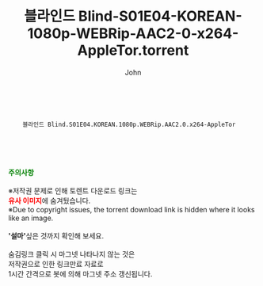 ﻿---
layout: post
title:  "    블라인드 Blind-S01E04-KOREAN-1080p-WEBRip-AAC2-0-x264-AppleTor.torrent"
author: John
categories: [ 드라마 ]
tags: [  ]
image:  
description: "    블라인드 Blind-S01E04-KOREAN-1080p-WEBRip-AAC2-0-x264-AppleTor torrent 정보 공유"
toc: true
toc_sticky: true
---

<br>

        블라인드 Blind.S01E04.KOREAN.1080p.WEBRip.AAC2.0.x264-AppleTor  
    
<br><br><br>
<p data-ke-size="size16"><b><span style="color: green;">주의사항</span></b><br /><br />※저작권 문제로 인해 토렌트 다운로드 링크는<br /><b><span style="color: red;">유사 이미지</span></b>에 숨겨뒀습니다.<br />※Due to copyright issues, the torrent download link is hidden where it looks like an image.<br /><br /><b>'설마'</b>싶은 것까지 확인해 보세요.<br /><br />숨김링크 클릭 시 마그넷 나타나지 않는 것은<br />저작권으로 인한 링크만료 자료로<br />1시간 간격으로 봇에 의해 마그넷 주소 갱신됩니다.</p>
